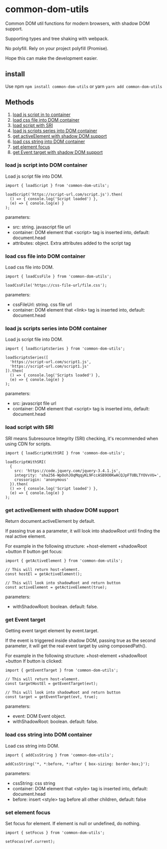 # common-dom-utils
Common DOM util functions for modern browsers, with shadow DOM support.

Supporting types and tree shaking with webpack.

No polyfill. Rely on your project polyfill (Promise).

Hope this can make the development easier.

## install
Use npm `npm install common-dom-utils` or yarn `yarn add common-dom-utils`

## Methods
1. [load js script in to container](#load-js-script-into-DOM-container)
1. [load css file into DOM container](#load-css-file-into-DOM-container)
1. [load script with SRI](#load-script-with-SRI)
1. [load js scripts series into DOM container](#load-js-scripts-series-into-DOM-container)
1. [get activeElement with shadow DOM support](#get-activeElement-with-shadow-DOM-support)
1. [load css string into DOM container](#load-css-string-into-DOM-container)
1. [set element focus](#set-element-focus)
1. [get Event target with shadow DOM support](#get-Event-target)

### load js script into DOM container
Load js script file into DOM.
```
import { loadScript } from 'common-dom-utils';

loadScript('https://script-url.com/script.js').then(
  () => { console.log('Script loaded') },
  (e) => { conole.log(e) }
);
```

parameters:
- src: string. javascript file url
- container: DOM element that \<script\> tag is inserted into, default: document.head
- attributes: object. Extra attributes added to the script tag

### load css file into DOM container
Load css file into DOM.
```
import { loadCssFile } from 'common-dom-utils';

loadCssFile('https://css-file-url/file.css');
```

parameters:
- cssFileUrl: string. css file url
- container: DOM element that \<link\> tag is inserted into, default: document.head

### load js scripts series into DOM container
Load js script file into DOM.
```
import { loadScriptsSeries } from 'common-dom-utils';

loadScriptsSeries([
  'https://script-url.com/script1.js',
  'https://script-url.com/script1.js'
]).then(
  () => { console.log('Scripts loaded') },
  (e) => { conole.log(e) }
);
```

parameters:
- src: javascript file url
- container: DOM element that \<script\> tag is inserted into, default: document.head

### load script with SRI
SRI means Subresource Integrity (SRI) checking, it's recommended when using CDN for scripts.
```
import { loadScriptWithSRI } from 'common-dom-utils';

loadScriptWithSRI(
  {
    src: 'https://code.jquery.com/jquery-3.4.1.js',
    integrity: 'sha256-WpOohJOqMqqyKL9FccASB9O0KwACQJpFTUBLTYOVvVU=',
    crossorigin: 'anonymous'
  }).then(
  () => { console.log('Script loaded') },
  (e) => { conole.log(e) }
);
```

### get activeElement with shadow DOM support
Return document.activeElement by default.

If passing true as a parameter, it will look into shadowRoot until finding the real active element.

For example in the following structure:
+host-element
  +shadowRoot
    +button
If button get focus:
```
import { getActiveElement } from 'common-dom-utils';

// This will return host-element.
const hostEl = getActiveElement();

// This will look into shadowRoot and return button
const activeElement = getActiveElement(true);
```

parameters:
- withShadowRoot: boolean. default: false.

### get Event target
Getting event target element by event.target.

If the event is triggered inside shadow DOM, passing true as the second parameter, it will get the real event target by using composedPath().

For example in the following structure:
+host-element
  +shadowRoot
    +button
If button is clicked:
```
import { getEventTarget } from 'common-dom-utils';

// This will return host-element.
const targetHostEl = getEventTarget(evt);

// This will look into shadowRoot and return button
const target = getEventTarget(evt, true);
```

parameters:
- event: DOM Event object.
- withShadowRoot: boolean. default: false.

### load css string into DOM container
Load css string into DOM.
```
import { addCssString } from 'common-dom-utils';

addCssString('*, *:before, *:after { box-sizing: border-box;}');
```

parameters:
- cssString: css string
- container: DOM element that \<style\> tag is inserted into, default: document.head
- before: insert \<style\> tag before all other children, default: false

### set element focus
Set focus for element. If element is null or undefined, do nothing.
```
import { setFocus } from 'common-dom-utils';

setFocus(ref.current);
```
